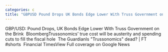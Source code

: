 ```yaml
---
categories: c
title: "GBPUSD Pound Drops UK Bonds Edge Lower With Truss Government on the Brink  Bloomberg"
---
```

GBP/USD: Pound Drops, UK Bonds Edge Lower With Truss Government on the Brink&nbsp;&nbsp;BloombergTrussonomics’ true cost will be austerity and spending cuts to fill the fiscal hole&nbsp;&nbsp;The GuardianIs "Trussonomics" dead? | FT #shorts&nbsp;&nbsp;Financial TimesView Full coverage on Google News